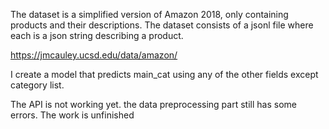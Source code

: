 The dataset is a simplified version of Amazon 2018, only containing products and their descriptions.
The dataset consists of a jsonl file where each is a json string describing a product.

https://jmcauley.ucsd.edu/data/amazon/

I create a model that predicts main_cat using any of the other fields except category list.

The API is not working yet. the data preprocessing part still has some errors.
The work is unfinished

